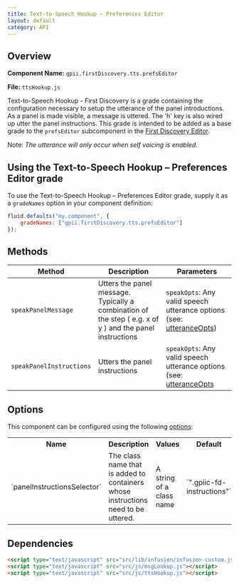 ```yaml
---
title: Text-to-Speech Hookup – Preferences Editor
layout: default
category: API
---
```


## Overview

**Component Name:** `gpii.firstDiscovery.tts.prefsEditor`

**File:** `ttsHookup.js`

Text-to-Speech Hookup - First Discovery is a grade containing the configuration necessary to setup the utterance of the panel introductions. As a panel is made visible, a message is uttered. The 'h' key is also wired up utter the panel instructions. This grade is intended to be added as a base grade to the `prefsEditor` subcomponent in the [First Discovery Editor](firstDiscoveryEditor.md).

Note: _The utterance will only occur when self voicing is enabled._

## Using the Text-to-Speech Hookup – Preferences Editor grade

To use the Text-to-Speech Hookup – Preferences Editor grade, supply it as a `gradeNames` option in your component definition:
```javascript
fluid.defaults("my.component", {
    gradeNames: ["gpii.firstDiscovery.tts.prefsEditor"]
});
```

## Methods

| Method | Description | Parameters |
|--------|-------------|------------|
| `speakPanelMessage` | Utters the panel message. Typically a combination of the step ( e.g. x of y ) and the panel instructions | `speakOpts`: Any valid speech utterance options (see: [utteranceOpts](http://docs.fluidproject.org/infusion/development/TextToSpeechAPI.html#utteranceopts-option)) |
| `speakPanelInstructions` | Utters the panel instructions | `speakOpts`: Any valid speech utterance options (see: [utteranceOpts](http://docs.fluidproject.org/infusion/development/TextToSpeechAPI.html#utteranceopts-option) |

## Options

This component can be configured using the following
[options](http://docs.fluidproject.org/infusion/development/ComponentOptionsAndDefaults.html):

<table>
    <tr><th>Name</th><th>Description</th><th>Values</th><th>Default</th></tr>
    <tr>
        <td>`panelInstructionsSelector`</td>
        <td>The class name that is added to containers whose instructions need to be uttered.</td>
        <td>A string of a class name</td>
        <td>`".gpiic-fd-instructions"`</td>
    </tr>
</table>

## Dependencies

```html
<script type="text/javascript" src="src/lib/infusion/infusion-custom.js"></script>
<script type="text/javascript" src="src/js/msgLookup.js"></script>
<script type="text/javascript" src="src/js/ttsHookup.js"></script>
```

